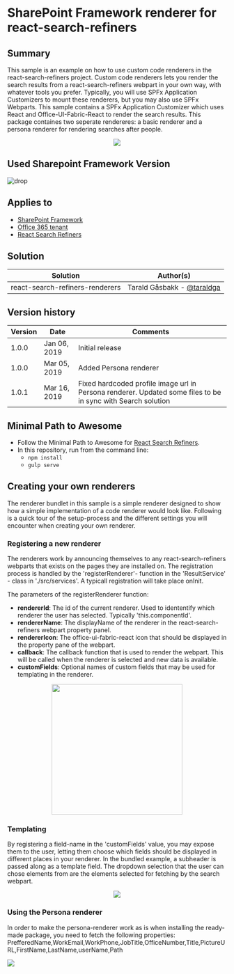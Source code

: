 # SharePoint Framework renderer for react-search-refiners

## Summary
This sample is an example on how to use custom code renderers in the react-search-refiners project. Custom code renderers lets you render the search results from a react-search-refiners webpart in your own way, with whatever tools you prefer.
Typically, you will use SPFx Application Customizers to mount these renderers, but you may also use SPFx Webparts. This sample contains a SPFx Application Customizer which uses React and Office-UI-Fabric-React to render the search results. 
This package containes two seperate rendereres: a basic renderer and a persona renderer for rendering searches after people. 

<p align="center">
  <img src="./img/coderenderer.gif"/>
</p>

## Used Sharepoint Framework Version
![drop](https://img.shields.io/badge/drop-1.7.1-green.svg)

## Applies to 
* [SharePoint Framework](https:/dev.office.com/sharepoint)
* [Office 365 tenant](https://dev.office.com/sharepoint/docs/spfx/set-up-your-development-environment)
* [React Search Refiners](https://github.com/SharePoint/sp-dev-fx-webparts/tree/master/samples/react-search-refiners)

## Solution
Solution|Author(s)
--------|---------
react-search-refiners-renderers | Tarald Gåsbakk - [@taraldga](http://www.twitter.com/taraldgasbakk)

## Version history
Version|Date|Comments
-------|----|--------
1.0.0 | Jan 06, 2019 | Initial release
1.0.0 | Mar 05, 2019 | Added Persona renderer
1.0.1 | Mar 16, 2019 | Fixed hardcoded profile image url in Persona renderer. Updated some files to be in sync with Search solution

## Minimal Path to Awesome

- Follow the Minimal Path to Awesome for [React Search Refiners](https://github.com/SharePoint/sp-dev-fx-webparts/tree/master/samples/react-search-refiners).
- In this repository, run from the command line: 
    - `npm install`
    - `gulp serve`


## Creating your own renderers 
The renderer bundlet in this sample is a simple renderer designed to show how a simple implementation of a code renderer would look like. Following is a quick tour of the setup-process and the different settings you will encounter when creating your own renderer. 

### Registering a new renderer
The renderers work by announcing themselves to any react-search-refiners webparts that exists on the pages they are installed on. The registration process is handled by the 'registerRenderer'- function in the 'ResultService' - class in './src/services'. A typicall registration will take place onInit.

The parameters of the registerRenderer function:

 - **rendererId**: The id of the current renderer. Used to idententify which renderer the user has selected. Typically 'this.componentId'.
 - **rendererName**: The displayName of the renderer in the react-search-refiners webpart property panel. 
 - **rendererIcon**: The office-ui-fabric-react icon that should be displayed in the property pane of the webpart.
 - **callback**:  The callback function that is used to render the webpart. This will be called when the renderer is selected and new data is available. 
 - **customFields**: Optional names of custom fields that may be used for templating in the renderer.

 <p align="center"><img width="300px" src="./img/renderervariables.png"/><p>

### Templating
By registering a field-name in the 'customFields' value, you may expose them to the user, letting them choose which fields should be displayed in different places in your renderer. In the bundled example, a subheader is passed along as a template field. The dropdown selection that the user can chose elements from are the elements selected for fetching by the search webpart. 

<p align="center">
  <img src="./img/coderenderertemplate.gif"/>
</p>


### Using the Persona renderer
In order to make the persona-renderer work as is when installing the ready-made package, you need to fetch the following properties:
PrefferedName,WorkEmail,WorkPhone,JobTitle,OfficeNumber,Title,PictureURL,FirstName,LastName,userName,Path

<img src="https://telemetry.sharepointpnp.com/sp-dev-solutions/ModernSearch/react-search-refiners-renderer" />
